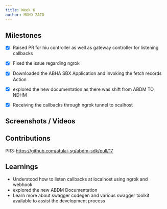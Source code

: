 ```yaml
---
title: Week 6
author: MOHD ZAID 
---
```


## Milestones
- [x] Raised PR for hiu controller as well as gateway controller for listening callbacks
- [x] Fixed the issue regarding ngrok
- [x] Downloaded the ABHA SBX Application and invoking the fetch records Action
- [x] explored the new documentation as there was shift from ABDM TO NDHM
- [x] Receiving the callbacks through ngrok tunnel to  ocalhost


## Screenshots / Videos


## Contributions
PR3-https://github.com/atulai-sg/abdm-sdk/pull/17

## Learnings
- Understood how to listen callbacks at localhost using ngrok and webhook
- explored the new ABDM Documentation
- Learn more about swagger codegen and various swagger toolkit available to assist the development process

